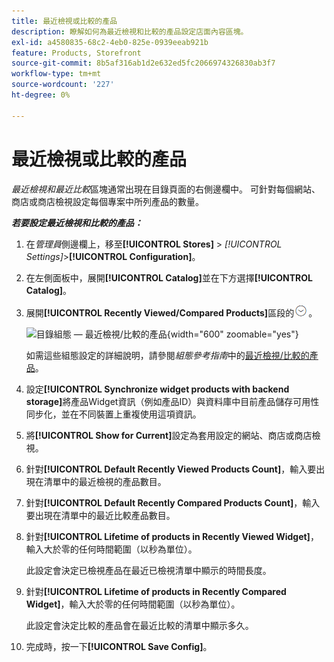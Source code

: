 ```yaml
---
title: 最近檢視或比較的產品
description: 瞭解如何為最近檢視和比較的產品設定店面內容區塊。
exl-id: a4580835-68c2-4eb0-825e-0939eeab921b
feature: Products, Storefront
source-git-commit: 8b5af316ab1d2e632ed5fc2066974326830ab3f7
workflow-type: tm+mt
source-wordcount: '227'
ht-degree: 0%

---
```


# 最近檢視或比較的產品

_最近檢視和最近比較_&#x200B;區塊通常出現在目錄頁面的右側邊欄中。 可針對每個網站、商店或商店檢視設定每個專案中所列產品的數量。

**_若要設定最近檢視和比較的產品：_**

1. 在&#x200B;_管理員_&#x200B;側邊欄上，移至&#x200B;**[!UICONTROL Stores]** > _[!UICONTROL Settings]_>**[!UICONTROL Configuration]**。

1. 在左側面板中，展開&#x200B;**[!UICONTROL Catalog]**&#x200B;並在下方選擇&#x200B;**[!UICONTROL Catalog]**。

1. 展開&#x200B;**[!UICONTROL Recently Viewed/Compared Products]**&#x200B;區段的![擴充選擇器](../assets/icon-display-expand.png)。

   ![目錄組態 — 最近檢視/比較的產品](../configuration-reference/catalog/assets/catalog-recently-viewed-and-compared-products.png){width="600" zoomable="yes"}

   如需這些組態設定的詳細說明，請參閱&#x200B;_組態參考指南_&#x200B;中的[最近檢視/比較的產品](../configuration-reference/catalog/catalog.md#recently-viewedcompared-products)。

1. 設定&#x200B;**[!UICONTROL Synchronize widget products with backend storage]**&#x200B;將產品Widget資訊（例如產品ID）與資料庫中目前產品儲存可用性同步化，並在不同裝置上重複使用這項資訊。

1. 將&#x200B;**[!UICONTROL Show for Current]**&#x200B;設定為套用設定的網站、商店或商店檢視。

1. 針對&#x200B;**[!UICONTROL Default Recently Viewed Products Count]**，輸入要出現在清單中的最近檢視的產品數目。

1. 針對&#x200B;**[!UICONTROL Default Recently Compared Products Count]**，輸入要出現在清單中的最近比較產品數目。

1. 針對&#x200B;**[!UICONTROL Lifetime of products in Recently Viewed Widget]**，輸入大於零的任何時間範圍（以秒為單位）。

   此設定會決定已檢視產品在最近已檢視清單中顯示的時間長度。

1. 針對&#x200B;**[!UICONTROL Lifetime of products in Recently Compared Widget]**，輸入大於零的任何時間範圍（以秒為單位）。

   此設定會決定比較的產品會在最近比較的清單中顯示多久。

1. 完成時，按一下&#x200B;**[!UICONTROL Save Config]**。
